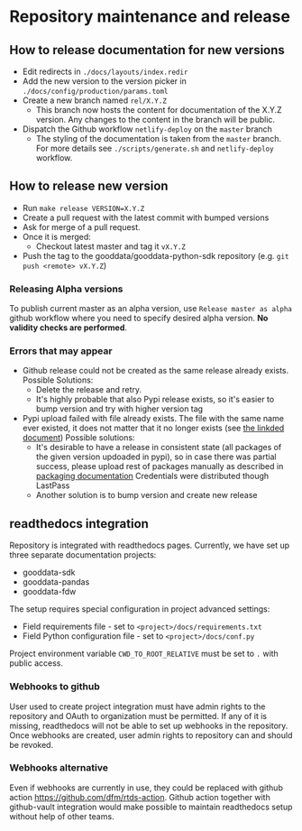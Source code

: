 # Repository maintenance and release

## How to release documentation for new versions

* Edit redirects in `./docs/layouts/index.redir`
* Add the new version to the version picker in `./docs/config/production/params.toml`
* Create a new branch named `rel/X.Y.Z`
  * This branch now hosts the content for documentation of the X.Y.Z version. Any changes to the content in the branch will be public.
* Dispatch the Github workflow `netlify-deploy` on the `master` branch
  * The styling of the documentation is taken from the `master` branch. For more details see `./scripts/generate.sh` and `netlify-deploy` workflow.

## How to release new version

* Run `make release VERSION=X.Y.Z`
* Create a pull request with the latest commit with bumped versions
* Ask for merge of a pull request.
* Once it is merged:
  * Checkout latest master and tag it `vX.Y.Z`
* Push the tag to the gooddata/gooddata-python-sdk repository (e.g. `git push <remote> vX.Y.Z`)

### Releasing Alpha versions
To publish current master as an alpha version, use `Release master as alpha` github workflow where you need to specify
desired alpha version. **No validity checks are performed**.

### Errors that may appear

* Github release could not be created as the same release already exists.
  Possible Solutions:
   - Delete the release and retry.
   - It's highly probable that also Pypi release exists, so it's easier to bump version and try with higher version tag
* Pypi upload failed with file already exists.
  The file with the same name ever existed, it does not matter that it no longer exists
  (see [the linkded document](https://test.pypi.org/help/#file-name-reuse))
  Possible solutions:
  - It's desirable to have a release in consistent state (all packages of the given version updoaded in pypi),
    so in case there was partial success, please upload rest of packages manually as described in
    [packaging documentation](https://packaging.python.org/en/latest/tutorials/packaging-projects/#uploading-the-distribution-archives)
    Credentials were distributed though LastPass
  - Another solution is to bump version and create new release

## readthedocs integration
Repository is integrated with readthedocs pages. Currently, we have set up three separate documentation projects:
- gooddata-sdk
- gooddata-pandas
- gooddata-fdw

The setup requires special configuration in project advanced settings:
- Field requirements file - set to `<project>/docs/requirements.txt`
- Field Python configuration file - set to `<project>/docs/conf.py`

Project environment variable `CWD_TO_ROOT_RELATIVE` must be set to `.` with public access.

### Webhooks to github
User used to create project integration must have admin rights to the repository and OAuth to organization must be
permitted. If any of it is missing, readthedocs will not be able to set up webhooks in the repository. Once webhooks
are created, user admin rights to repository can and should be revoked.

### Webhooks alternative
Even if webhooks are currently in use, they could be replaced with github action https://github.com/dfm/rtds-action.
Github action together with github-vault integration would make possible to maintain readthedocs setup without help of
other teams.
